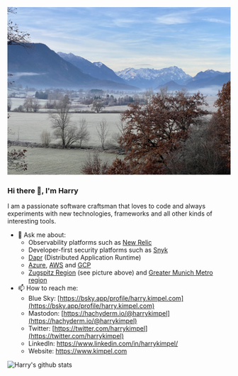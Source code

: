 ![Zugspitz region](background-fall-web.jpg)

### Hi there 👋, I'm Harry

I am a passionate software craftsman that loves to code and always experiments with new technologies, frameworks and all other kinds of interesting tools.

- 💬 Ask me about:
  - Observability platforms such as [New Relic](https://www.newrelic.com)
  - Developer-first security platforms such as [Snyk](https://snyk.io/)
  - [Dapr](https://dapr.io/) (Distributed Application Runtime)
  - [Azure](https://azure.microsoft.com/en-us/), [AWS](https://aws.amazon.com/) and [GCP](https://cloud.google.com/)
  - [Zugspitz Region](https://www.zugspitz-region.de/) (see picture above) and [Greater Munich Metro region](https://www.metropolregion-muenchen.eu/)
- 📫 How to reach me:
  - Blue Sky: [https://bsky.app/profile/harry.kimpel.com](https://bsky.app/profile/harry.kimpel.com)
  - Mastodon: [https://hachyderm.io/@harrykimpel](https://hachyderm.io/@harrykimpel)
  - Twitter: [https://twitter.com/harrykimpel](https://twitter.com/harrykimpel)
  - LinkedIn: <https://www.linkedin.com/in/harrykimpel/>
  - Website: <https://www.kimpel.com>

![Harry's github stats](https://github-readme-stats.vercel.app/api?username=harrykimpel&show_icons=true)
